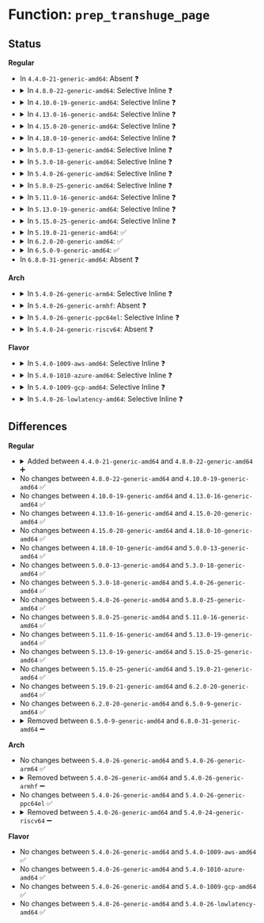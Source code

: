 # Function: <code>prep_transhuge_page</code>

## Status
<b>Regular</b>
<ul>
<li>
In <code>4.4.0-21-generic-amd64</code>: Absent ❓
</li>
<li>
<details>
<summary>In <code>4.8.0-22-generic-amd64</code>: Selective Inline ❓</summary>

```c
void prep_transhuge_page(struct page * page)
```

```json
{
  "name": "prep_transhuge_page",
  "collision_type": "Unique Global",
  "inline_type": "Selective",
  "funcs": [
    {
      "addr": 18446744071581035791,
      "name": "prep_transhuge_page",
      "external": true,
      "loc": "mm/huge_memory.c:461",
      "file": "mm/huge_memory.c",
      "inline": "not declared, inlined",
      "caller_inline": [
        "mm/huge_memory.c:do_huge_pmd_wp_page",
        "mm/huge_memory.c:do_huge_pmd_anonymous_page"
      ],
      "caller_func": [
        "mm/shmem.c:shmem_alloc_hugepage",
        "mm/migrate.c:migrate_misplaced_transhuge_page",
        "mm/khugepaged.c:khugepaged_alloc_page"
      ]
    }
  ],
  "symbols": [
    {
      "addr": 18446744071581024768,
      "name": "prep_transhuge_page",
      "section": ".text",
      "bind": "STB_GLOBAL",
      "size": 39
    }
  ]
}
```
</details>
</li>
<li>
<details>
<summary>In <code>4.10.0-19-generic-amd64</code>: Selective Inline ❓</summary>

```c
void prep_transhuge_page(struct page * page)
```

```json
{
  "name": "prep_transhuge_page",
  "collision_type": "Unique Global",
  "inline_type": "Selective",
  "funcs": [
    {
      "addr": 18446744071581110973,
      "name": "prep_transhuge_page",
      "external": true,
      "loc": "mm/huge_memory.c:491",
      "file": "mm/huge_memory.c",
      "inline": "not declared, inlined",
      "caller_inline": [
        "mm/huge_memory.c:do_huge_pmd_wp_page",
        "mm/huge_memory.c:do_huge_pmd_anonymous_page"
      ],
      "caller_func": [
        "mm/shmem.c:shmem_alloc_hugepage",
        "mm/migrate.c:migrate_misplaced_transhuge_page",
        "mm/khugepaged.c:khugepaged_alloc_page"
      ]
    }
  ],
  "symbols": [
    {
      "addr": 18446744071581099584,
      "name": "prep_transhuge_page",
      "section": ".text",
      "bind": "STB_GLOBAL",
      "size": 39
    }
  ]
}
```
</details>
</li>
<li>
<details>
<summary>In <code>4.13.0-16-generic-amd64</code>: Selective Inline ❓</summary>

```c
void prep_transhuge_page(struct page * page)
```

```json
{
  "name": "prep_transhuge_page",
  "collision_type": "Unique Global",
  "inline_type": "Selective",
  "funcs": [
    {
      "addr": 18446744071581159664,
      "name": "prep_transhuge_page",
      "external": true,
      "loc": "mm/huge_memory.c:493",
      "file": "mm/huge_memory.c",
      "inline": "not declared, inlined",
      "caller_inline": [
        "mm/huge_memory.c:do_huge_pmd_wp_page",
        "mm/huge_memory.c:do_huge_pmd_anonymous_page"
      ],
      "caller_func": [
        "mm/shmem.c:shmem_alloc_hugepage",
        "mm/migrate.c:migrate_misplaced_transhuge_page",
        "mm/khugepaged.c:collapse_shmem",
        "mm/khugepaged.c:collapse_huge_page"
      ]
    }
  ],
  "symbols": [
    {
      "addr": 18446744071581148384,
      "name": "prep_transhuge_page",
      "section": ".text",
      "bind": "STB_GLOBAL",
      "size": 39
    }
  ]
}
```
</details>
</li>
<li>
<details>
<summary>In <code>4.15.0-20-generic-amd64</code>: Selective Inline ❓</summary>

```c
void prep_transhuge_page(struct page * page)
```

```json
{
  "name": "prep_transhuge_page",
  "collision_type": "Unique Global",
  "inline_type": "Selective",
  "funcs": [
    {
      "addr": 18446744071581283535,
      "name": "prep_transhuge_page",
      "external": true,
      "loc": "mm/huge_memory.c:493",
      "file": "mm/huge_memory.c",
      "inline": "not declared, inlined",
      "caller_inline": [
        "mm/huge_memory.c:do_huge_pmd_wp_page",
        "mm/huge_memory.c:do_huge_pmd_anonymous_page"
      ],
      "caller_func": [
        "mm/shmem.c:shmem_alloc_hugepage",
        "mm/mempolicy.c:new_page",
        "mm/memory_hotplug.c:new_node_page",
        "mm/migrate.c:migrate_misplaced_transhuge_page",
        "mm/migrate.c:new_page_node",
        "mm/khugepaged.c:khugepaged",
        "mm/khugepaged.c:collapse_shmem",
        "mm/memory-failure.c:new_page",
        "mm/page_isolation.c:alloc_migrate_target"
      ]
    }
  ],
  "symbols": [
    {
      "addr": 18446744071581268880,
      "name": "prep_transhuge_page",
      "section": ".text",
      "bind": "STB_GLOBAL",
      "size": 39
    }
  ]
}
```
</details>
</li>
<li>
<details>
<summary>In <code>4.18.0-10-generic-amd64</code>: Selective Inline ❓</summary>

```c
void prep_transhuge_page(struct page * page)
```

```json
{
  "name": "prep_transhuge_page",
  "collision_type": "Unique Global",
  "inline_type": "Selective",
  "funcs": [
    {
      "addr": 18446744071581432540,
      "name": "prep_transhuge_page",
      "external": true,
      "loc": "mm/huge_memory.c:490",
      "file": "mm/huge_memory.c",
      "inline": "not declared, inlined",
      "caller_inline": [
        "mm/huge_memory.c:do_huge_pmd_wp_page",
        "mm/huge_memory.c:do_huge_pmd_anonymous_page"
      ],
      "caller_func": [
        "mm/shmem.c:shmem_alloc_hugepage",
        "mm/mempolicy.c:new_page",
        "mm/memory_hotplug.c:new_node_page",
        "mm/migrate.c:migrate_misplaced_transhuge_page",
        "mm/khugepaged.c:khugepaged_alloc_page",
        "mm/memory-failure.c:new_page",
        "mm/page_isolation.c:alloc_migrate_target"
      ]
    }
  ],
  "symbols": [
    {
      "addr": 18446744071581417712,
      "name": "prep_transhuge_page",
      "section": ".text",
      "bind": "STB_GLOBAL",
      "size": 36
    }
  ]
}
```
</details>
</li>
<li>
<details>
<summary>In <code>5.0.0-13-generic-amd64</code>: Selective Inline ❓</summary>

```c
void prep_transhuge_page(struct page * page)
```

```json
{
  "name": "prep_transhuge_page",
  "collision_type": "Unique Global",
  "inline_type": "Selective",
  "funcs": [
    {
      "addr": 18446744071581516025,
      "name": "prep_transhuge_page",
      "external": true,
      "loc": "mm/huge_memory.c:500",
      "file": "mm/huge_memory.c",
      "inline": "not declared, inlined",
      "caller_inline": [
        "mm/huge_memory.c:do_huge_pmd_wp_page",
        "mm/huge_memory.c:do_huge_pmd_anonymous_page"
      ],
      "caller_func": [
        "mm/shmem.c:shmem_alloc_hugepage",
        "mm/mempolicy.c:new_page",
        "mm/memory_hotplug.c:new_node_page",
        "mm/migrate.c:migrate_misplaced_transhuge_page",
        "mm/khugepaged.c:khugepaged_alloc_page",
        "mm/memory-failure.c:new_page",
        "mm/page_isolation.c:alloc_migrate_target"
      ]
    }
  ],
  "symbols": [
    {
      "addr": 18446744071581503776,
      "name": "prep_transhuge_page",
      "section": ".text",
      "bind": "STB_GLOBAL",
      "size": 36
    }
  ]
}
```
</details>
</li>
<li>
<details>
<summary>In <code>5.3.0-18-generic-amd64</code>: Selective Inline ❓</summary>

```c
void prep_transhuge_page(struct page * page)
```

```json
{
  "name": "prep_transhuge_page",
  "collision_type": "Unique Global",
  "inline_type": "Selective",
  "funcs": [
    {
      "addr": 18446744071581625588,
      "name": "prep_transhuge_page",
      "external": true,
      "loc": "mm/huge_memory.c:505",
      "file": "mm/huge_memory.c",
      "inline": "not declared, inlined",
      "caller_inline": [
        "mm/huge_memory.c:do_huge_pmd_wp_page",
        "mm/huge_memory.c:do_huge_pmd_anonymous_page"
      ],
      "caller_func": [
        "mm/shmem.c:shmem_alloc_hugepage",
        "mm/gup.c:new_non_cma_page",
        "mm/mempolicy.c:new_page",
        "mm/memory_hotplug.c:new_node_page",
        "mm/migrate.c:migrate_misplaced_transhuge_page",
        "mm/khugepaged.c:collapse_shmem",
        "mm/khugepaged.c:collapse_huge_page",
        "mm/memory-failure.c:new_page",
        "mm/page_isolation.c:alloc_migrate_target"
      ]
    }
  ],
  "symbols": [
    {
      "addr": 18446744071581613520,
      "name": "prep_transhuge_page",
      "section": ".text",
      "bind": "STB_GLOBAL",
      "size": 36
    }
  ]
}
```
</details>
</li>
<li>
<details>
<summary>In <code>5.4.0-26-generic-amd64</code>: Selective Inline ❓</summary>

```c
void prep_transhuge_page(struct page * page)
```

```json
{
  "name": "prep_transhuge_page",
  "collision_type": "Unique Global",
  "inline_type": "Selective",
  "funcs": [
    {
      "addr": 18446744071581696415,
      "name": "prep_transhuge_page",
      "external": true,
      "loc": "mm/huge_memory.c:511",
      "file": "mm/huge_memory.c",
      "inline": "not declared, inlined",
      "caller_inline": [
        "mm/huge_memory.c:do_huge_pmd_wp_page",
        "mm/huge_memory.c:do_huge_pmd_anonymous_page"
      ],
      "caller_func": [
        "mm/shmem.c:shmem_alloc_hugepage",
        "mm/gup.c:new_non_cma_page",
        "mm/mempolicy.c:new_page",
        "mm/memory_hotplug.c:new_node_page",
        "mm/migrate.c:migrate_misplaced_transhuge_page",
        "mm/khugepaged.c:collapse_file",
        "mm/khugepaged.c:collapse_huge_page",
        "mm/memory-failure.c:new_page",
        "mm/page_isolation.c:alloc_migrate_target"
      ]
    }
  ],
  "symbols": [
    {
      "addr": 18446744071581684432,
      "name": "prep_transhuge_page",
      "section": ".text",
      "bind": "STB_GLOBAL",
      "size": 36
    }
  ]
}
```
</details>
</li>
<li>
<details>
<summary>In <code>5.8.0-25-generic-amd64</code>: Selective Inline ❓</summary>

```c
void prep_transhuge_page(struct page * page)
```

```json
{
  "name": "prep_transhuge_page",
  "collision_type": "Unique Global",
  "inline_type": "Selective",
  "funcs": [
    {
      "addr": 18446744071581903115,
      "name": "prep_transhuge_page",
      "external": true,
      "loc": "mm/huge_memory.c:511",
      "file": "mm/huge_memory.c",
      "inline": "not declared, inlined",
      "caller_inline": [
        "mm/huge_memory.c:do_huge_pmd_anonymous_page"
      ],
      "caller_func": [
        "mm/shmem.c:shmem_alloc_hugepage",
        "mm/mempolicy.c:new_page",
        "mm/memory_hotplug.c:new_node_page",
        "mm/migrate.c:migrate_misplaced_transhuge_page",
        "mm/khugepaged.c:collapse_file",
        "mm/khugepaged.c:collapse_huge_page",
        "mm/memory-failure.c:new_page",
        "mm/page_isolation.c:alloc_migrate_target"
      ]
    }
  ],
  "symbols": [
    {
      "addr": 18446744071581902704,
      "name": "prep_transhuge_page",
      "section": ".text",
      "bind": "STB_GLOBAL",
      "size": 36
    }
  ]
}
```
</details>
</li>
<li>
<details>
<summary>In <code>5.11.0-16-generic-amd64</code>: Selective Inline ❓</summary>

```c
void prep_transhuge_page(struct page * page)
```

```json
{
  "name": "prep_transhuge_page",
  "collision_type": "Unique Global",
  "inline_type": "Selective",
  "funcs": [
    {
      "addr": 18446744071581949338,
      "name": "prep_transhuge_page",
      "external": true,
      "loc": "mm/huge_memory.c:504",
      "file": "mm/huge_memory.c",
      "inline": "not declared, inlined",
      "caller_inline": [
        "mm/huge_memory.c:do_huge_pmd_anonymous_page"
      ],
      "caller_func": [
        "mm/shmem.c:shmem_alloc_hugepage",
        "mm/mempolicy.c:new_page",
        "mm/migrate.c:migrate_misplaced_transhuge_page",
        "mm/migrate.c:alloc_migration_target",
        "mm/khugepaged.c:collapse_file",
        "mm/khugepaged.c:collapse_huge_page"
      ]
    }
  ],
  "symbols": [
    {
      "addr": 18446744071581948880,
      "name": "prep_transhuge_page",
      "section": ".text",
      "bind": "STB_GLOBAL",
      "size": 36
    }
  ]
}
```
</details>
</li>
<li>
<details>
<summary>In <code>5.13.0-19-generic-amd64</code>: Selective Inline ❓</summary>

```c
void prep_transhuge_page(struct page * page)
```

```json
{
  "name": "prep_transhuge_page",
  "collision_type": "Unique Global",
  "inline_type": "Selective",
  "funcs": [
    {
      "addr": 18446744071581974956,
      "name": "prep_transhuge_page",
      "external": true,
      "loc": "mm/huge_memory.c:521",
      "file": "mm/huge_memory.c",
      "inline": "not declared, inlined",
      "caller_inline": [
        "mm/huge_memory.c:do_huge_pmd_anonymous_page"
      ],
      "caller_func": [
        "mm/shmem.c:shmem_alloc_hugepage",
        "mm/mempolicy.c:new_page",
        "mm/migrate.c:migrate_misplaced_transhuge_page",
        "mm/migrate.c:alloc_migration_target",
        "mm/khugepaged.c:collapse_file",
        "mm/khugepaged.c:collapse_huge_page"
      ]
    }
  ],
  "symbols": [
    {
      "addr": 18446744071581974448,
      "name": "prep_transhuge_page",
      "section": ".text",
      "bind": "STB_GLOBAL",
      "size": 36
    }
  ]
}
```
</details>
</li>
<li>
<details>
<summary>In <code>5.15.0-25-generic-amd64</code>: Selective Inline ❓</summary>

```c
void prep_transhuge_page(struct page * page)
```

```json
{
  "name": "prep_transhuge_page",
  "collision_type": "Unique Global",
  "inline_type": "Selective",
  "funcs": [
    {
      "addr": 18446744071582277640,
      "name": "prep_transhuge_page",
      "external": true,
      "loc": "mm/huge_memory.c:521",
      "file": "mm/huge_memory.c",
      "inline": "not declared, inlined",
      "caller_inline": [
        "mm/huge_memory.c:do_huge_pmd_anonymous_page"
      ],
      "caller_func": [
        "mm/shmem.c:shmem_alloc_hugepage",
        "mm/mempolicy.c:new_page",
        "mm/migrate.c:alloc_misplaced_dst_page_thp",
        "mm/migrate.c:alloc_migration_target",
        "mm/khugepaged.c:collapse_file",
        "mm/khugepaged.c:collapse_huge_page"
      ]
    }
  ],
  "symbols": [
    {
      "addr": 18446744071582277120,
      "name": "prep_transhuge_page",
      "section": ".text",
      "bind": "STB_GLOBAL",
      "size": 36
    }
  ]
}
```
</details>
</li>
<li>
<details>
<summary>In <code>5.19.0-21-generic-amd64</code>: ✅</summary>

```c
void prep_transhuge_page(struct page * page)
```

```json
{
  "name": "prep_transhuge_page",
  "collision_type": "Unique Global",
  "inline_type": "No",
  "funcs": [
    {
      "addr": 18446744071582760976,
      "name": "prep_transhuge_page",
      "external": true,
      "loc": "mm/huge_memory.c:520",
      "file": "mm/huge_memory.c",
      "inline": "seen, unknown",
      "caller_inline": [],
      "caller_func": [
        "mm/page_alloc.c:__folio_alloc",
        "mm/mempolicy.c:folio_alloc",
        "mm/mempolicy.c:vma_alloc_folio",
        "mm/khugepaged.c:collapse_file",
        "mm/khugepaged.c:collapse_huge_page"
      ]
    }
  ],
  "symbols": [
    {
      "addr": 18446744071582760976,
      "name": "prep_transhuge_page",
      "section": ".text",
      "bind": "STB_GLOBAL",
      "size": 44
    }
  ]
}
```
</details>
</li>
<li>
<details>
<summary>In <code>6.2.0-20-generic-amd64</code>: ✅</summary>

```c
void prep_transhuge_page(struct page * page)
```

```json
{
  "name": "prep_transhuge_page",
  "collision_type": "Unique Global",
  "inline_type": "No",
  "funcs": [
    {
      "addr": 18446744071583294880,
      "name": "prep_transhuge_page",
      "external": true,
      "loc": "mm/huge_memory.c:581",
      "file": "mm/huge_memory.c",
      "inline": "seen, unknown",
      "caller_inline": [],
      "caller_func": [
        "mm/page_alloc.c:__folio_alloc",
        "mm/mempolicy.c:folio_alloc",
        "mm/mempolicy.c:vma_alloc_folio",
        "mm/khugepaged.c:alloc_charge_hpage"
      ]
    }
  ],
  "symbols": [
    {
      "addr": 18446744071583294880,
      "name": "prep_transhuge_page",
      "section": ".text",
      "bind": "STB_GLOBAL",
      "size": 44
    }
  ]
}
```
</details>
</li>
<li>
<details>
<summary>In <code>6.5.0-9-generic-amd64</code>: ✅</summary>

```c
void prep_transhuge_page(struct page * page)
```

```json
{
  "name": "prep_transhuge_page",
  "collision_type": "Unique Global",
  "inline_type": "No",
  "funcs": [
    {
      "addr": 18446744071583513984,
      "name": "prep_transhuge_page",
      "external": true,
      "loc": "mm/huge_memory.c:580",
      "file": "mm/huge_memory.c",
      "inline": "seen, unknown",
      "caller_inline": [],
      "caller_func": [
        "mm/page_alloc.c:__folio_alloc",
        "mm/mempolicy.c:folio_alloc",
        "mm/mempolicy.c:vma_alloc_folio",
        "mm/khugepaged.c:alloc_charge_hpage"
      ]
    }
  ],
  "symbols": [
    {
      "addr": 18446744071583513984,
      "name": "prep_transhuge_page",
      "section": ".text",
      "bind": "STB_GLOBAL",
      "size": 44
    }
  ]
}
```
</details>
</li>
<li>
In <code>6.8.0-31-generic-amd64</code>: Absent ❓
</li>
</ul>
<b>Arch</b>
<ul>
<li>
<details>
<summary>In <code>5.4.0-26-generic-arm64</code>: Selective Inline ❓</summary>

```c
void prep_transhuge_page(struct page * page)
```

```json
{
  "name": "prep_transhuge_page",
  "collision_type": "Unique Global",
  "inline_type": "Selective",
  "funcs": [
    {
      "addr": 18446603336493139928,
      "name": "prep_transhuge_page",
      "external": true,
      "loc": "mm/huge_memory.c:511",
      "file": "mm/huge_memory.c",
      "inline": "not declared, inlined",
      "caller_inline": [
        "mm/huge_memory.c:do_huge_pmd_wp_page",
        "mm/huge_memory.c:do_huge_pmd_anonymous_page"
      ],
      "caller_func": [
        "mm/shmem.c:shmem_alloc_hugepage",
        "mm/gup.c:new_non_cma_page",
        "mm/mempolicy.c:new_page",
        "mm/mempolicy.c:alloc_new_node_page",
        "mm/migrate.c:migrate_misplaced_transhuge_page",
        "mm/khugepaged.c:khugepaged_alloc_page",
        "mm/memory-failure.c:new_page",
        "mm/page_isolation.c:alloc_migrate_target"
      ]
    }
  ],
  "symbols": [
    {
      "addr": 18446603336493131792,
      "name": "prep_transhuge_page",
      "section": ".text",
      "bind": "STB_GLOBAL",
      "size": 56
    }
  ]
}
```
</details>
</li>
<li>
<details>
<summary>In <code>5.4.0-26-generic-armhf</code>: Absent ❓</summary>

```json
{
  "name": "prep_transhuge_page",
  "collision_type": "Static Duplication",
  "inline_type": "Full",
  "funcs": [
    {
      "addr": 0,
      "name": "prep_transhuge_page",
      "external": false,
      "loc": "include/linux/huge_mm.h:311",
      "file": "mm/gup.c",
      "inline": "declared, inlined",
      "caller_inline": [],
      "caller_func": []
    },
    {
      "addr": 0,
      "name": "prep_transhuge_page",
      "external": false,
      "loc": "include/linux/huge_mm.h:311",
      "file": "mm/page_isolation.c",
      "inline": "declared, inlined",
      "caller_inline": [],
      "caller_func": []
    }
  ],
  "symbols": []
}
```
</details>
</li>
<li>
<details>
<summary>In <code>5.4.0-26-generic-ppc64el</code>: Selective Inline ❓</summary>

```c
void prep_transhuge_page(struct page * page)
```

```json
{
  "name": "prep_transhuge_page",
  "collision_type": "Unique Global",
  "inline_type": "Selective",
  "funcs": [
    {
      "addr": 13835058055286625624,
      "name": "prep_transhuge_page",
      "external": true,
      "loc": "mm/huge_memory.c:511",
      "file": "mm/huge_memory.c",
      "inline": "not declared, inlined",
      "caller_inline": [
        "mm/huge_memory.c:do_huge_pmd_wp_page",
        "mm/huge_memory.c:do_huge_pmd_anonymous_page"
      ],
      "caller_func": [
        "mm/shmem.c:shmem_alloc_hugepage",
        "mm/gup.c:new_non_cma_page",
        "mm/mempolicy.c:new_page",
        "mm/mempolicy.c:alloc_new_node_page",
        "mm/memory_hotplug.c:new_node_page",
        "mm/migrate.c:migrate_misplaced_transhuge_page",
        "mm/khugepaged.c:khugepaged_alloc_page",
        "mm/memory-failure.c:new_page",
        "mm/page_isolation.c:alloc_migrate_target"
      ]
    }
  ],
  "symbols": [
    {
      "addr": 13835058055286610768,
      "name": "prep_transhuge_page",
      "section": ".text",
      "bind": "STB_GLOBAL",
      "size": 32
    }
  ]
}
```
</details>
</li>
<li>
<details>
<summary>In <code>5.4.0-24-generic-riscv64</code>: Absent ❓</summary>

```json
{
  "name": "prep_transhuge_page",
  "collision_type": "Static Duplication",
  "inline_type": "Full",
  "funcs": [
    {
      "addr": 0,
      "name": "prep_transhuge_page",
      "external": false,
      "loc": "include/linux/huge_mm.h:311",
      "file": "mm/gup.c",
      "inline": "declared, inlined",
      "caller_inline": [],
      "caller_func": []
    },
    {
      "addr": 0,
      "name": "prep_transhuge_page",
      "external": false,
      "loc": "include/linux/huge_mm.h:311",
      "file": "mm/page_isolation.c",
      "inline": "declared, inlined",
      "caller_inline": [],
      "caller_func": []
    }
  ],
  "symbols": []
}
```
</details>
</li>
</ul>
<b>Flavor</b>
<ul>
<li>
<details>
<summary>In <code>5.4.0-1009-aws-amd64</code>: Selective Inline ❓</summary>

```c
void prep_transhuge_page(struct page * page)
```

```json
{
  "name": "prep_transhuge_page",
  "collision_type": "Unique Global",
  "inline_type": "Selective",
  "funcs": [
    {
      "addr": 18446744071581665151,
      "name": "prep_transhuge_page",
      "external": true,
      "loc": "mm/huge_memory.c:511",
      "file": "mm/huge_memory.c",
      "inline": "not declared, inlined",
      "caller_inline": [
        "mm/huge_memory.c:do_huge_pmd_wp_page",
        "mm/huge_memory.c:do_huge_pmd_anonymous_page"
      ],
      "caller_func": [
        "mm/shmem.c:shmem_alloc_hugepage",
        "mm/gup.c:new_non_cma_page",
        "mm/mempolicy.c:new_page",
        "mm/memory_hotplug.c:new_node_page",
        "mm/migrate.c:migrate_misplaced_transhuge_page",
        "mm/khugepaged.c:collapse_file",
        "mm/khugepaged.c:collapse_huge_page",
        "mm/memory-failure.c:new_page",
        "mm/page_isolation.c:alloc_migrate_target"
      ]
    }
  ],
  "symbols": [
    {
      "addr": 18446744071581653168,
      "name": "prep_transhuge_page",
      "section": ".text",
      "bind": "STB_GLOBAL",
      "size": 36
    }
  ]
}
```
</details>
</li>
<li>
<details>
<summary>In <code>5.4.0-1010-azure-amd64</code>: Selective Inline ❓</summary>

```c
void prep_transhuge_page(struct page * page)
```

```json
{
  "name": "prep_transhuge_page",
  "collision_type": "Unique Global",
  "inline_type": "Selective",
  "funcs": [
    {
      "addr": 18446744071581604369,
      "name": "prep_transhuge_page",
      "external": true,
      "loc": "mm/huge_memory.c:511",
      "file": "mm/huge_memory.c",
      "inline": "not declared, inlined",
      "caller_inline": [
        "mm/huge_memory.c:do_huge_pmd_wp_page",
        "mm/huge_memory.c:do_huge_pmd_anonymous_page"
      ],
      "caller_func": [
        "mm/shmem.c:shmem_alloc_hugepage",
        "mm/gup.c:new_non_cma_page",
        "mm/mempolicy.c:new_page",
        "mm/memory_hotplug.c:new_node_page",
        "mm/migrate.c:migrate_misplaced_transhuge_page",
        "mm/khugepaged.c:collapse_file",
        "mm/khugepaged.c:collapse_huge_page",
        "mm/memory-failure.c:new_page",
        "mm/page_isolation.c:alloc_migrate_target"
      ]
    }
  ],
  "symbols": [
    {
      "addr": 18446744071581593392,
      "name": "prep_transhuge_page",
      "section": ".text",
      "bind": "STB_GLOBAL",
      "size": 36
    }
  ]
}
```
</details>
</li>
<li>
<details>
<summary>In <code>5.4.0-1009-gcp-amd64</code>: Selective Inline ❓</summary>

```c
void prep_transhuge_page(struct page * page)
```

```json
{
  "name": "prep_transhuge_page",
  "collision_type": "Unique Global",
  "inline_type": "Selective",
  "funcs": [
    {
      "addr": 18446744071581656463,
      "name": "prep_transhuge_page",
      "external": true,
      "loc": "mm/huge_memory.c:511",
      "file": "mm/huge_memory.c",
      "inline": "not declared, inlined",
      "caller_inline": [
        "mm/huge_memory.c:do_huge_pmd_wp_page",
        "mm/huge_memory.c:do_huge_pmd_anonymous_page"
      ],
      "caller_func": [
        "mm/shmem.c:shmem_alloc_hugepage",
        "mm/gup.c:new_non_cma_page",
        "mm/mempolicy.c:new_page",
        "mm/memory_hotplug.c:new_node_page",
        "mm/migrate.c:migrate_misplaced_transhuge_page",
        "mm/khugepaged.c:collapse_file",
        "mm/khugepaged.c:collapse_huge_page",
        "mm/memory-failure.c:new_page",
        "mm/page_isolation.c:alloc_migrate_target"
      ]
    }
  ],
  "symbols": [
    {
      "addr": 18446744071581644480,
      "name": "prep_transhuge_page",
      "section": ".text",
      "bind": "STB_GLOBAL",
      "size": 36
    }
  ]
}
```
</details>
</li>
<li>
<details>
<summary>In <code>5.4.0-26-lowlatency-amd64</code>: Selective Inline ❓</summary>

```c
void prep_transhuge_page(struct page * page)
```

```json
{
  "name": "prep_transhuge_page",
  "collision_type": "Unique Global",
  "inline_type": "Selective",
  "funcs": [
    {
      "addr": 18446744071581722860,
      "name": "prep_transhuge_page",
      "external": true,
      "loc": "mm/huge_memory.c:511",
      "file": "mm/huge_memory.c",
      "inline": "not declared, inlined",
      "caller_inline": [
        "mm/huge_memory.c:do_huge_pmd_wp_page",
        "mm/huge_memory.c:do_huge_pmd_anonymous_page"
      ],
      "caller_func": [
        "mm/shmem.c:shmem_alloc_hugepage",
        "mm/gup.c:new_non_cma_page",
        "mm/mempolicy.c:new_page",
        "mm/memory_hotplug.c:new_node_page",
        "mm/migrate.c:migrate_misplaced_transhuge_page",
        "mm/khugepaged.c:collapse_file",
        "mm/khugepaged.c:collapse_huge_page",
        "mm/memory-failure.c:new_page",
        "mm/page_isolation.c:alloc_migrate_target"
      ]
    }
  ],
  "symbols": [
    {
      "addr": 18446744071581710896,
      "name": "prep_transhuge_page",
      "section": ".text",
      "bind": "STB_GLOBAL",
      "size": 36
    }
  ]
}
```
</details>
</li>
</ul>

## Differences
<b>Regular</b>
<ul>
<li>
<details>
<summary>Added between <code>4.4.0-21-generic-amd64</code> and <code>4.8.0-22-generic-amd64</code> ➕</summary>

```c
void prep_transhuge_page(struct page * page)
```
</details>
</li>
<li>
No changes between <code>4.8.0-22-generic-amd64</code> and <code>4.10.0-19-generic-amd64</code> ✅
</li>
<li>
No changes between <code>4.10.0-19-generic-amd64</code> and <code>4.13.0-16-generic-amd64</code> ✅
</li>
<li>
No changes between <code>4.13.0-16-generic-amd64</code> and <code>4.15.0-20-generic-amd64</code> ✅
</li>
<li>
No changes between <code>4.15.0-20-generic-amd64</code> and <code>4.18.0-10-generic-amd64</code> ✅
</li>
<li>
No changes between <code>4.18.0-10-generic-amd64</code> and <code>5.0.0-13-generic-amd64</code> ✅
</li>
<li>
No changes between <code>5.0.0-13-generic-amd64</code> and <code>5.3.0-18-generic-amd64</code> ✅
</li>
<li>
No changes between <code>5.3.0-18-generic-amd64</code> and <code>5.4.0-26-generic-amd64</code> ✅
</li>
<li>
No changes between <code>5.4.0-26-generic-amd64</code> and <code>5.8.0-25-generic-amd64</code> ✅
</li>
<li>
No changes between <code>5.8.0-25-generic-amd64</code> and <code>5.11.0-16-generic-amd64</code> ✅
</li>
<li>
No changes between <code>5.11.0-16-generic-amd64</code> and <code>5.13.0-19-generic-amd64</code> ✅
</li>
<li>
No changes between <code>5.13.0-19-generic-amd64</code> and <code>5.15.0-25-generic-amd64</code> ✅
</li>
<li>
No changes between <code>5.15.0-25-generic-amd64</code> and <code>5.19.0-21-generic-amd64</code> ✅
</li>
<li>
No changes between <code>5.19.0-21-generic-amd64</code> and <code>6.2.0-20-generic-amd64</code> ✅
</li>
<li>
No changes between <code>6.2.0-20-generic-amd64</code> and <code>6.5.0-9-generic-amd64</code> ✅
</li>
<li>
<details>
<summary>Removed between <code>6.5.0-9-generic-amd64</code> and <code>6.8.0-31-generic-amd64</code> ➖</summary>

```c
void prep_transhuge_page(struct page * page)
```
</details>
</li>
</ul>
<b>Arch</b>
<ul>
<li>
No changes between <code>5.4.0-26-generic-amd64</code> and <code>5.4.0-26-generic-arm64</code> ✅
</li>
<li>
<details>
<summary>Removed between <code>5.4.0-26-generic-amd64</code> and <code>5.4.0-26-generic-armhf</code> ➖</summary>

```c
void prep_transhuge_page(struct page * page)
```
</details>
</li>
<li>
No changes between <code>5.4.0-26-generic-amd64</code> and <code>5.4.0-26-generic-ppc64el</code> ✅
</li>
<li>
<details>
<summary>Removed between <code>5.4.0-26-generic-amd64</code> and <code>5.4.0-24-generic-riscv64</code> ➖</summary>

```c
void prep_transhuge_page(struct page * page)
```
</details>
</li>
</ul>
<b>Flavor</b>
<ul>
<li>
No changes between <code>5.4.0-26-generic-amd64</code> and <code>5.4.0-1009-aws-amd64</code> ✅
</li>
<li>
No changes between <code>5.4.0-26-generic-amd64</code> and <code>5.4.0-1010-azure-amd64</code> ✅
</li>
<li>
No changes between <code>5.4.0-26-generic-amd64</code> and <code>5.4.0-1009-gcp-amd64</code> ✅
</li>
<li>
No changes between <code>5.4.0-26-generic-amd64</code> and <code>5.4.0-26-lowlatency-amd64</code> ✅
</li>
</ul>
